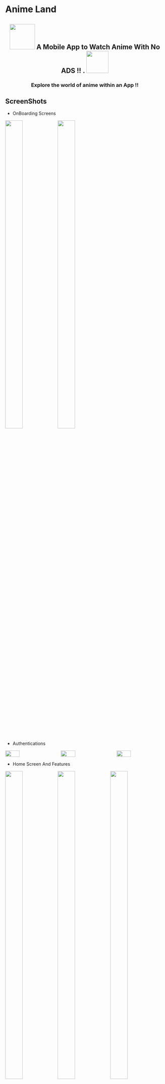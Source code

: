 # Anime Land

<h2 align="center" ><img src="https://pngimage.net/wp-content/uploads/2018/06/funny-anime-png-2.png" width="80"/><span style="font-size:100%"> A Mobile App to Watch Anime With No ADS !! .  </span><img src="https://github.com/kaungsatthe1n/Tako-Play/blob/main/assets/images/rem_show.png?raw=true"  width="70"/><h3/>

<h3 align ="center"> Explore the world of anime within an App !! <h3/>

## ScreenShots

- OnBoarding Screens

<img src="https://github.com/DivyankSisodia/Anime-App/blob/main/assets/screenshots/1.png?raw=true" width ="33%" height="50%"><img src="https://github.com/DivyankSisodia/Anime-App/blob/main/assets/screenshots/2.png?raw=true" width ="33%" height="50%">

- Authentications

<div style="display: flex; justify-content: space-between;">
    <img src="https://github.com/DivyankSisodia/Anime-App/blob/main/assets/screenshots/3.png?raw=true" width="30%" height="50%">
    <img src="https://github.com/DivyankSisodia/Anime-App/blob/main/assets/screenshots/4.png?raw=true" width="30%" height="50%">
    <img src="https://github.com/DivyankSisodia/Anime-App/blob/main/assets/screenshots/5.png?raw=true" width="30%" height="50%">
</div>

- Home Screen And Features

<img src="https://github.com/DivyankSisodia/Anime-App/blob/main/assets/screenshots/6.png?raw=true" width ="33%" height="50%"><img src="https://github.com/DivyankSisodia/Anime-App/blob/main/assets/screenshots/7.png?raw=true" width ="33%" height="50%"><img src="https://github.com/DivyankSisodia/Anime-App/blob/main/assets/screenshots/8.png?raw=true" width ="33%" height="50%"><img src="https://github.com/DivyankSisodia/Anime-App/blob/main/assets/screenshots/9.png?raw=true" width ="33%" height="50%"><img src="https://github.com/DivyankSisodia/Anime-App/blob/main/assets/screenshots/10.png?raw=true" width ="33%" height="50%"><img src="https://github.com/DivyankSisodia/Anime-App/blob/main/assets/screenshots/11.png?raw=true" width ="33%" height="50%"><img src="https://github.com/DivyankSisodia/Anime-App/blob/main/assets/screenshots/13.png?raw=true" width ="33%" height="50%"><img src="https://github.com/DivyankSisodia/Anime-App/blob/main/assets/screenshots/12.png?raw=true" width ="33%" height="50%"><img src="https://github.com/DivyankSisodia/Anime-App/blob/main/assets/screenshots/14.png?raw=true" width ="33%" height="50%"><img src="https://github.com/DivyankSisodia/Anime-App/blob/main/assets/screenshots/15.png?raw=true" width ="33%" height="50%">

- Profile Section

<img src="https://github.com/DivyankSisodia/Anime-App/blob/main/assets/screenshots/16.png?raw=true" width ="33%" height="50%"><img src="https://github.com/DivyankSisodia/Anime-App/blob/main/assets/screenshots/17.png?raw=true" width ="33%" height="50%">

- Membership Plan

<img src="https://github.com/DivyankSisodia/Anime-App/blob/main/assets/screenshots/18.png?raw=true" width ="33%" height="50%"><img src="https://github.com/DivyankSisodia/Anime-App/blob/main/assets/screenshots/19.png?raw=true" width ="33%" height="50%"><img src="https://github.com/DivyankSisodia/Anime-App/blob/main/assets/screenshots/20.png?raw=true" width ="33%" height="50%">

# Brief About App

Parsing require data from website and serve anime with Ads FREE :bangbang:

### Tech Used

- Flutter : For App UI
- Firebase : For Auth and storing User Data
- RazorPay : Integrated RazorPay for membership
- Caching: Cached API data for better user interface 

### Features

- Popular Animes
- Recently Added Animes
- Movies
- Search Anime
- Bookmark Animes
- Webview Player Support
- No Annoying Ads
- Update Support

## Clone Repository

Open Your `Terminal` and `Paste`

```bash
$ git clone https://github.com/DivyankSisodia/Anime-App.git
```

## Build Setup

```bash

# install dependencies

$ flutter pub get
```

## Found This Project Useful ?

You can leave a star :star: at the top-right corner of this repository.

# Issue

Sorry! But we are not able to able to stream anime videos for anime due to API shortage, if you find one please contact on `dhruvsisodia13@gmail.com`